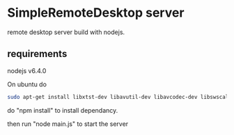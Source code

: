 # SimpleRemoteDesktop server

remote desktop server build with nodejs.

## requirements

nodejs v6.4.0

On ubuntu do 
```bash
sudo apt-get install libxtst-dev libavutil-dev libavcodec-dev libswscale-dev libx264-dev
```

do "npm install" to install dependancy.

then run "node main.js" to start the server
